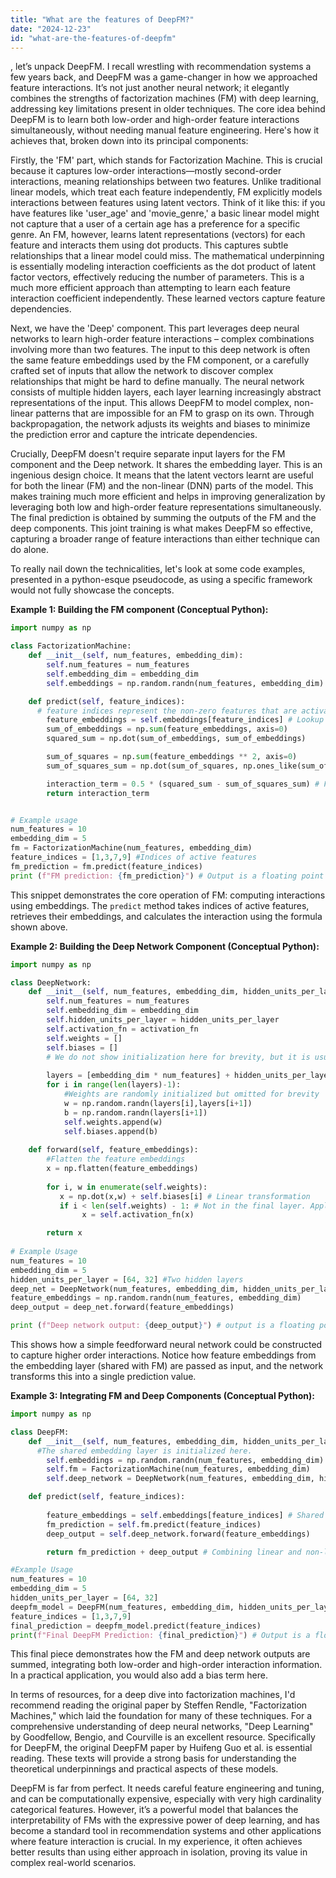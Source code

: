 ```yaml
---
title: "What are the features of DeepFM?"
date: "2024-12-23"
id: "what-are-the-features-of-deepfm"
---
```


, let’s unpack DeepFM. I recall wrestling with recommendation systems a few years back, and DeepFM was a game-changer in how we approached feature interactions. It’s not just another neural network; it elegantly combines the strengths of factorization machines (FM) with deep learning, addressing key limitations present in older techniques. The core idea behind DeepFM is to learn both low-order and high-order feature interactions simultaneously, without needing manual feature engineering. Here's how it achieves that, broken down into its principal components:

Firstly, the 'FM' part, which stands for Factorization Machine. This is crucial because it captures low-order interactions—mostly second-order interactions, meaning relationships between two features. Unlike traditional linear models, which treat each feature independently, FM explicitly models interactions between features using latent vectors. Think of it like this: if you have features like 'user_age' and 'movie_genre,' a basic linear model might not capture that a user of a certain age has a preference for a specific genre. An FM, however, learns latent representations (vectors) for each feature and interacts them using dot products. This captures subtle relationships that a linear model could miss. The mathematical underpinning is essentially modeling interaction coefficients as the dot product of latent factor vectors, effectively reducing the number of parameters. This is a much more efficient approach than attempting to learn each feature interaction coefficient independently. These learned vectors capture feature dependencies.

Next, we have the 'Deep' component. This part leverages deep neural networks to learn high-order feature interactions – complex combinations involving more than two features. The input to this deep network is often the same feature embeddings used by the FM component, or a carefully crafted set of inputs that allow the network to discover complex relationships that might be hard to define manually. The neural network consists of multiple hidden layers, each layer learning increasingly abstract representations of the input. This allows DeepFM to model complex, non-linear patterns that are impossible for an FM to grasp on its own. Through backpropagation, the network adjusts its weights and biases to minimize the prediction error and capture the intricate dependencies.

Crucially, DeepFM doesn't require separate input layers for the FM component and the Deep network. It shares the embedding layer. This is an ingenious design choice. It means that the latent vectors learnt are useful for both the linear (FM) and the non-linear (DNN) parts of the model. This makes training much more efficient and helps in improving generalization by leveraging both low and high-order feature representations simultaneously. The final prediction is obtained by summing the outputs of the FM and the deep components. This joint training is what makes DeepFM so effective, capturing a broader range of feature interactions than either technique can do alone.

To really nail down the technicalities, let's look at some code examples, presented in a python-esque pseudocode, as using a specific framework would not fully showcase the concepts.

**Example 1: Building the FM component (Conceptual Python):**

```python
import numpy as np

class FactorizationMachine:
    def __init__(self, num_features, embedding_dim):
        self.num_features = num_features
        self.embedding_dim = embedding_dim
        self.embeddings = np.random.randn(num_features, embedding_dim) # Initialize embeddings

    def predict(self, feature_indices):
      # feature indices represent the non-zero features that are activated. 
        feature_embeddings = self.embeddings[feature_indices] # Lookup embeddings.
        sum_of_embeddings = np.sum(feature_embeddings, axis=0)
        squared_sum = np.dot(sum_of_embeddings, sum_of_embeddings)

        sum_of_squares = np.sum(feature_embeddings ** 2, axis=0)
        sum_of_squares_sum = np.dot(sum_of_squares, np.ones_like(sum_of_squares))

        interaction_term = 0.5 * (squared_sum - sum_of_squares_sum) # FM interaction part
        return interaction_term


# Example usage
num_features = 10
embedding_dim = 5
fm = FactorizationMachine(num_features, embedding_dim)
feature_indices = [1,3,7,9] #Indices of active features
fm_prediction = fm.predict(feature_indices)
print (f"FM prediction: {fm_prediction}") # Output is a floating point number.
```

This snippet demonstrates the core operation of FM: computing interactions using embeddings. The `predict` method takes indices of active features, retrieves their embeddings, and calculates the interaction using the formula shown above.

**Example 2: Building the Deep Network Component (Conceptual Python):**

```python
import numpy as np

class DeepNetwork:
    def __init__(self, num_features, embedding_dim, hidden_units_per_layer, activation_fn=lambda x: np.maximum(0, x)): # ReLU for activation function
        self.num_features = num_features
        self.embedding_dim = embedding_dim
        self.hidden_units_per_layer = hidden_units_per_layer
        self.activation_fn = activation_fn
        self.weights = []
        self.biases = []
        # We do not show initialization here for brevity, but it is usually random initialization
        
        layers = [embedding_dim * num_features] + hidden_units_per_layer + [1] # Input size = total embeddings and hidden layer and output of 1 node
        for i in range(len(layers)-1):
            #Weights are randomly initialized but omitted for brevity
            w = np.random.randn(layers[i],layers[i+1])
            b = np.random.randn(layers[i+1])
            self.weights.append(w)
            self.biases.append(b)
        
    def forward(self, feature_embeddings):
        #Flatten the feature embeddings
        x = np.flatten(feature_embeddings)
        
        for i, w in enumerate(self.weights):
           x = np.dot(x,w) + self.biases[i] # Linear transformation
           if i < len(self.weights) - 1: # Not in the final layer. Apply activation function
                x = self.activation_fn(x)

        return x
        
# Example Usage
num_features = 10
embedding_dim = 5
hidden_units_per_layer = [64, 32] #Two hidden layers
deep_net = DeepNetwork(num_features, embedding_dim, hidden_units_per_layer)
feature_embeddings = np.random.randn(num_features, embedding_dim)
deep_output = deep_net.forward(feature_embeddings)

print (f"Deep network output: {deep_output}") # output is a floating point number
```

This shows how a simple feedforward neural network could be constructed to capture higher order interactions. Notice how feature embeddings from the embedding layer (shared with FM) are passed as input, and the network transforms this into a single prediction value.

**Example 3: Integrating FM and Deep Components (Conceptual Python):**

```python
import numpy as np

class DeepFM:
    def __init__(self, num_features, embedding_dim, hidden_units_per_layer):
      #The shared embedding layer is initialized here.
        self.embeddings = np.random.randn(num_features, embedding_dim)
        self.fm = FactorizationMachine(num_features, embedding_dim)
        self.deep_network = DeepNetwork(num_features, embedding_dim, hidden_units_per_layer)

    def predict(self, feature_indices):
      
        feature_embeddings = self.embeddings[feature_indices] # Shared embeddings layer
        fm_prediction = self.fm.predict(feature_indices)
        deep_output = self.deep_network.forward(feature_embeddings)

        return fm_prediction + deep_output # Combining linear and non-linear output.

#Example Usage
num_features = 10
embedding_dim = 5
hidden_units_per_layer = [64, 32]
deepfm_model = DeepFM(num_features, embedding_dim, hidden_units_per_layer)
feature_indices = [1,3,7,9]
final_prediction = deepfm_model.predict(feature_indices)
print(f"Final DeepFM Prediction: {final_prediction}") # Output is a floating point number
```

This final piece demonstrates how the FM and deep network outputs are summed, integrating both low-order and high-order interaction information. In a practical application, you would also add a bias term here.

In terms of resources, for a deep dive into factorization machines, I'd recommend reading the original paper by Steffen Rendle, "Factorization Machines," which laid the foundation for many of these techniques. For a comprehensive understanding of deep neural networks, "Deep Learning" by Goodfellow, Bengio, and Courville is an excellent resource. Specifically for DeepFM, the original DeepFM paper by Huifeng Guo et al. is essential reading. These texts will provide a strong basis for understanding the theoretical underpinnings and practical aspects of these models.

DeepFM is far from perfect. It needs careful feature engineering and tuning, and can be computationally expensive, especially with very high cardinality categorical features. However, it’s a powerful model that balances the interpretability of FMs with the expressive power of deep learning, and has become a standard tool in recommendation systems and other applications where feature interaction is crucial. In my experience, it often achieves better results than using either approach in isolation, proving its value in complex real-world scenarios.
